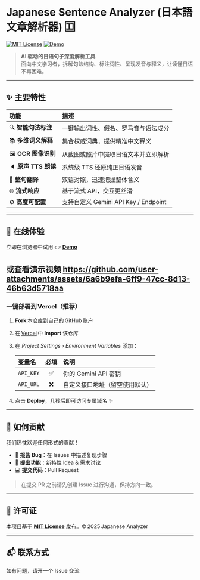 # Japanese Sentence Analyzer (日本語文章解析器) 🈁

[![MIT License](https://img.shields.io/badge/license-MIT-green.svg)](#-许可证)
[![Demo](https://img.shields.io/badge/demo-online-blue.svg)](https://japanese-analyzer-demo.vercel.app/)

> **AI 驱动的日语句子深度解析工具**  
> 面向中文学习者，拆解句法结构、标注词性、呈现发音与释义，让读懂日语不再困难。
---

## ✨ 主要特性
| 功能 | 描述 |
| :-- | :-- |
| 🔍 **智能句法标注** | 一键输出词性、假名、罗马音与语法成分 |
| 📚 **多维词义解释** | 集合权威词典，提供精准中文释义 |
| 🖼️ **OCR 图像识别** | 从截图或照片中提取日语文本并立即解析 |
| 🔈 **原声 TTS 朗读** | 系统级 TTS 还原纯正日语发音 |
| 🔄 **整句翻译** | 双语对照，迅速把握整体含义 |
| 🌐 **流式响应** | 基于流式 API，交互更丝滑 |
| ⚙️ **高度可配置** | 支持自定义 Gemini API Key / Endpoint |

---

## 🚀 在线体验
立即在浏览器中试用 👉 **[Demo](https://japanese-analyzer-demo.vercel.app/)**

或查看演示视频
https://github.com/user-attachments/assets/6a6b9efa-6ff9-47cc-8d13-46b63d5718aa
---

### 一键部署到 Vercel（推荐）
1. **Fork** 本仓库到自己的 GitHub 账户  
2. 在 [Vercel](https://vercel.com/) 中 **Import** 该仓库  
3. 在 *Project Settings › Environment Variables* 添加：  

   | 变量名 | 必填 | 说明 |
   | :--- | :---: | :--- |
   | `API_KEY` | ✅ | 你的 Gemini API 密钥 |
   | `API_URL` | ❌ | 自定义接口地址（留空使用默认） |

4. 点击 **Deploy**，几秒后即可访问专属域名 ✨
---

## 🤝 如何贡献
我们热忱欢迎任何形式的贡献！

- 🐛 **报告 Bug**：在 Issues 中描述复现步骤  
- 🚀 **提出功能**：新特性 Idea & 需求讨论  
- 💻 **提交代码**：Pull Request  

> 在提交 PR 之前请先创建 Issue 进行沟通，保持方向一致。
---

## 📄 许可证
本项目基于 **[MIT License](LICENSE)** 发布。© 2025 Japanese Analyzer

---

## 📬 联系方式
如有问题，请开一个 Issue 交流
